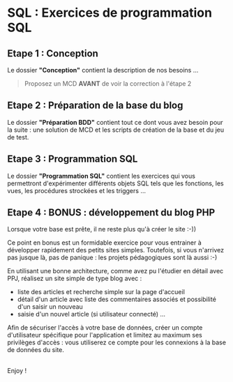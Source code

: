 # SQL : Exercices de programmation SQL
  
## Etape 1 : Conception

Le dossier <b>"Conception"</b> contient la description de nos besoins ...

> Proposez un MCD <b>AVANT</b> de voir la correction à l'étape 2

## Etape 2 : Préparation de la base du blog

Le dossier <b>"Préparation BDD"</b> contient tout ce dont vous avez besoin pour la suite : une solution de MCD et les scripts de création de la base et du jeu de test.

## Etape 3 : Programmation SQL

Le dossier <b>"Programmation SQL"</b> contient les exercices qui vous permettront d'expérimenter différents objets SQL tels que les fonctions, les vues, les procédures strockées et les triggers ...

## Etape 4 : BONUS : développement du blog PHP

Lorsque votre base est prête, il ne reste plus qu'à créer le site :-))

Ce point en bonus est un formidable exercice pour vous entrainer à développer rapidement des petits sites simples. Toutefois, si vous n'arrivez pas jusque là, pas de panique : les projets pédagogiques sont là aussi :-)

En utilisant une bonne architecture, comme avez pu l'étudier en détail avec PPJ, réalisez un site simple de type blog avec :

- liste des articles et recherche simple sur la page d'accueil
- détail d'un article avec liste des commentaires associés et possibilité d'un saisir un nouveau
- saisie d'un nouvel article (si utilisateur connecté) ...

Afin de sécuriser l'accès à votre base de données, créer un compte d'utilisateur spécifique pour l'application et limitez au maximum ses privilèges d'accès : vous utiliserez ce compte pour les connexions à la base de données du site.

<br/>Enjoy !
